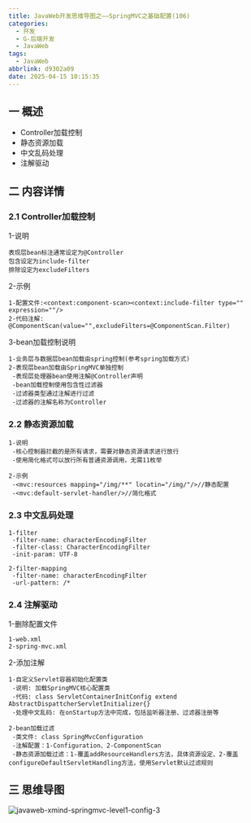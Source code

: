 ```yaml
---
title: JavaWeb开发思维导图之——SpringMVC之基础配置(106)
categories:
  - 开发
  - G-后端开发
  - JavaWeb
tags:
  - JavaWeb
abbrlink: d9302a09
date: 2025-04-15 10:15:35
---
```

## 一 概述

* Controller加载控制
* 静态资源加载
* 中文乱码处理
* 注解驱动

<!--more-->

## 二 内容详情

### 2.1 Controller加载控制

1-说明

```
表现层bean标注通常设定为@Controller
包含设定为include-filter
排除设定为excludeFilters
```
2-示例

```
1-配置文件:<context:component-scan><context:include-filter type="" expression=""/>
2-代码注解: @ComponentScan(value="",excludeFilters=@ComponentScan.Filter)
```

3-bean加载控制说明

```
1-业务层与数据层bean加载由spring控制(参考spring加载方式)
2-表现层bean加载由SpringMVC单独控制
 -表现层处理器bean使用注解@Controller声明
 -bean加载控制使用包含性过滤器
 -过滤器类型通过注解进行过滤
 -过滤器的注解名称为Controller
```

### 2.2 静态资源加载

```
1-说明
 -核心控制器拦截的是所有请求，需要对静态资源请求进行放行
 -使用简化格式可以放行所有普通资源调用，无需11枚举
 
2-示例
 -<mvc:resources mapping="/img/**" locatin="/img/"/>//静态配置
 -<mvc:default-servlet-handler/>//简化格式
```

### 2.3 中文乱码处理

```
1-filter
 -filter-name: characterEncodingFilter
 -filter-class: CharacterEncodingFilter
 -init-param: UTF-8

2-filter-mapping
 -filter-name: characterEncodingFilter
 -url-pattern: /*
```

### 2.4 注解驱动

1-删除配置文件

```
1-web.xml
2-spring-mvc.xml
```

2-添加注解

```
1-自定义Servlet容器初始化配置类
 -说明: 加载SpringMVC核心配置类
 -代码: class ServletContainerInitConfig extend AbstractDispattcherServletInitializer{}
 -处理中文乱码: 在onStartup方法中完成，包括监听器注册、过滤器注册等
 
2-bean加载过滤
 -类文件: class SpringMvcConfiguration
 -注解配置：1-Configuration、2-ComponentScan
 -静态资源加载过滤：1-覆盖addResourceHandlers方法，具体资源设定、2-覆盖configureDefaultServletHandling方法，使用Servlet默认过滤规则
```

## 三 思维导图

![javaweb-xmind-springmvc-level1-config-3][1]



[1]:https://cdn.jsdelivr.net/gh/PGzxc/CDN/blog-java/javaweb-xmind-springmvc-level1-config-3.png